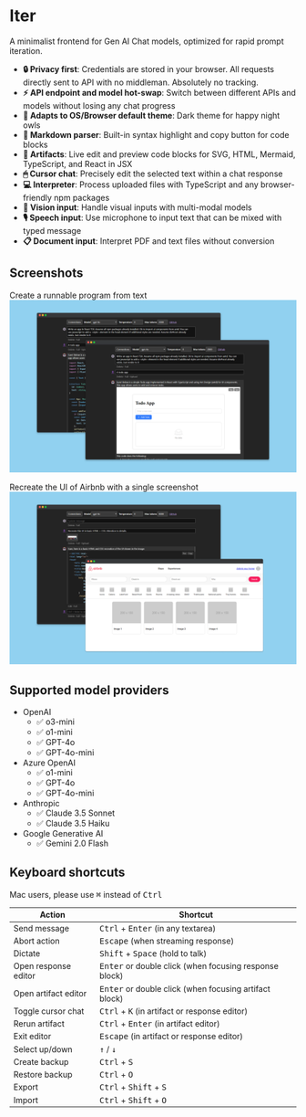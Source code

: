 # Iter

A minimalist frontend for Gen AI Chat models, optimized for rapid prompt iteration.

- **🔒 Privacy first**: Credentials are stored in your browser. All requests directly sent to API with no middleman. Absolutely no tracking.
- **⚡ API endpoint and model hot-swap**: Switch between different APIs and models without losing any chat progress
- **🦉 Adapts to OS/Browser default theme**: Dark theme for happy night owls
- **💅 Markdown parser**: Built-in syntax highlight and copy button for code blocks
- **🧭 Artifacts**: Live edit and preview code blocks for SVG, HTML, Mermaid, TypeScript, and React in JSX
- **🖱 Cursor chat**: Precisely edit the selected text within a chat response
- **💻 Interpreter**: Process uploaded files with TypeScript and any browser-friendly npm packages
- **📸 Vision input**: Handle visual inputs with multi-modal models
- **🎙️ Speech input**: Use microphone to input text that can be mixed with typed message
- **📋 Document input**: Interpret PDF and text files without conversion

## Screenshots

Create a runnable program from text
![Two screenshots of the app, one showing gpt generated code for a todo app, another showing the todo app running live](./designs/screenshots/artifact.png)

Recreate the UI of Airbnb with a single screenshot
![Two screenshots of the app, one showing gpt generated code based on user uploaded screen, another showing the code running live](./designs/screenshots/vision.png)

## Supported model providers

- OpenAI
  - ✅ o3-mini
  - ✅ o1-mini
  - ✅ GPT-4o
  - ✅ GPT-4o-mini
- Azure OpenAI
  - ✅ o1-mini
  - ✅ GPT-4o
  - ✅ GPT-4o-mini
- Anthropic
  - ✅ Claude 3.5 Sonnet
  - ✅ Claude 3.5 Haiku
- Google Generative AI
  - ✅ Gemini 2.0 Flash

## Keyboard shortcuts

Mac users, please use <kbd>⌘</kbd> instead of <kbd>Ctrl</kbd>

| Action               | Shortcut                                                        |
| -------------------- | --------------------------------------------------------------- |
| Send message         | <kbd>Ctrl</kbd> + <kbd>Enter</kbd> (in any textarea)            |
| Abort action         | <kbd>Escape</kbd> (when streaming response)                     |
| Dictate              | <kbd>Shift</kbd> + <kbd>Space</kbd> (hold to talk)              |
| Open response editor | <kbd>Enter</kbd> or double click (when focusing response block) |
| Open artifact editor | <kbd>Enter</kbd> or double click (when focusing artifact block) |
| Toggle cursor chat   | <kbd>Ctrl</kbd> + <kbd>K</kbd> (in artifact or response editor) |
| Rerun artifact       | <kbd>Ctrl</kbd> + <kbd>Enter</kbd> (in artifact editor)         |
| Exit editor          | <kbd>Escape</kbd> (in artifact or response editor)              |
| Select up/down       | <kbd>↑</kbd> / <kbd>↓</kbd>                                     |
| Create backup        | <kbd>Ctrl</kbd> + <kbd>S</kbd>                                  |
| Restore backup       | <kbd>Ctrl</kbd> + <kbd>O</kbd>                                  |
| Export               | <kbd>Ctrl</kbd> + <kbd>Shift</kbd> + <kbd>S</kbd>               |
| Import               | <kbd>Ctrl</kbd> + <kbd>Shift</kbd> + <kbd>O</kbd>               |
